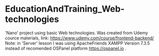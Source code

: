 # EducationAndTraining_Web-technologies
'Nano' project using basic Web technologies.
Was created from Udemy cource materials, link:
https://www.udemy.com/course/frontend-backend/
Note: in 'Server' lesson I was using ApacheFriends XAMPP Version 7.3.5
instead of recomended OSPanel platform https://ospanel.io .
